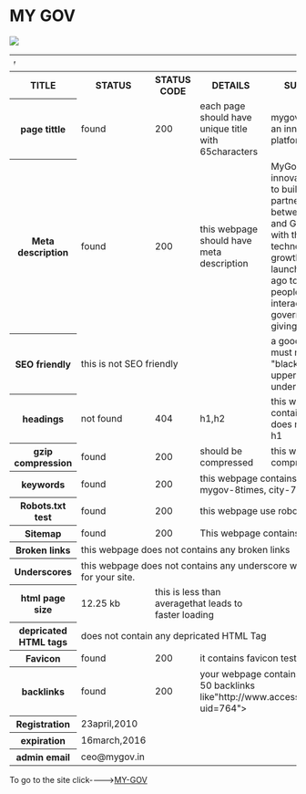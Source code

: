 # MY GOV
<html>
<table>
<img src="http://s3.india.com/wp-content/uploads/2016/08/my-gov.jpg">
<tr>
<th colspan="5"><marquee direction="right">Mygov</marquee></th>
</tr><tr>
<th>TITLE</th>
<th>STATUS</th>
<th>STATUS CODE</th>
<th>DETAILS</th>
<th>SUGGESTION</th>
</tr>
<tr>
<th>page tittle</th>
<td>found</td>
<td>200</td>
<td>each page should have unique title with 65characters</td>
<td>mygovernment as an innovative platform for India.</td>
</tr>
<tr>
<th>Meta description</th>
<td>found</td>
<td>200</td>
<td>this webpage should have meta description</td>
<td>MyGov is an innovative platform to build a partnership between citizens and Government with the help of technology for growth.It was launched 2 years ago to enable people directly interact with government by giving suggestions. </td>
</tr>
<tr>
<th>SEO friendly</th>
<td colspan="3">this is not SEO friendly</td>
<td>a good webpage must not contain "black hat", uppercase, underscore etc</td>
</tr>
<tr>
<th>headings</th>
<td>not found</td>
<td>404</td>
<td>h1,h2</td>
<td>this webpage contains h2 but does not contains h1</td>
</tr>
<tr>
<th>gzip compression</th>
<td>found</td>
<td>200</td>
<td>should be compressed</td>
<td>this webpage is compressed </td>
</tr>
<tr>
<th>keywords</th>
<td>found</td>
<td>200</td>
<td colspan="2">this webpage contains keywords like mygov-8times, city-7 times</td>

</tr>
<tr>
<th>Robots.txt test</th>
<td>found</td>
<td>200</td>
<td colspan="2">this webpage use robots.txt</td>
</tr>
<tr>
<th>Sitemap</th>
<td>found</td>
<td>200</td>
<td colspan="4">This webpage contains 1 sitemap</td>
</tr>
<tr>
<th>Broken links</th>
<td colspan="4">this webpage does not contains any broken links</td>
</tr>
<tr>
<th>Underscores</th>
<td colspan="4">this webpage does not contains any underscore which is good for your site.</td>
</tr>
<tr>
<th>html page size</th>
<td>12.25 kb</td>
<td colspan="2">this is less than averagethat leads to faster loading</td>
</tr>
<tr>
<th>depricated HTML tags</th>
<td colspan="4">does not contain any depricated HTML Tag</td>
</tr>
<tr>
<th>Favicon</th>
<td>found</td>
<td>200</td>
<td colspan="2">it contains favicon tests</td>
</tr>
<tr>
<th>backlinks</th>
<td>found</td>
<td>200</td>
<td colspan="2">your webpage contains more than 50 backlinks like"http://www.accessmygov.com/?uid=764">
<tr>
<th>Registration</th>
<td>23april,2010</td>
</tr>
<tr>
<th>expiration</th>
<td>16march,2016</td>
</tr>
<tr>
<th>admin email</th>
<td>ceo@mygov.in</td>
</tr>
</table>
</html>
To go to the site click----><a href="http://www.digitalindia.gov.in">MY-GOV</a>

